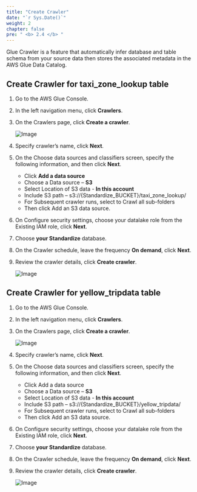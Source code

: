 ```yaml
---
title: "Create Crawler"
date: "`r Sys.Date()`"
weight: 2
chapter: false
pre: " <b> 2.4 </b> "
---
```


Glue Crawler is a feature that automatically infer database and table schema from your source data then stores the
associated metadata in the AWS Glue Data Catalog.

## Create Crawler for **taxi_zone_lookup** table

1. Go to the AWS Glue Console.
2. In the left navigation menu, click **Crawlers**.
3. On the Crawlers page, click **Create a crawler**.

   ![Image](/repo_pmt_ws-fcj-004/images/2/4/24-001.png?featherlight=false&width=90pc)

4. Specify crawler’s name, click **Next**.
5. On the Choose data sources and classifiers screen, specify the following information, and then click **Next**.

    * Click **Add a data source**
    * Choose a Data source – **S3**
    * Select Location of S3 data - **In this account**
    * Include S3 path – s3://{Standardize_BUCKET}/taxi_zone_lookup/
    * For Subsequent crawler runs, select to Crawl all sub-folders
    * Then click Add an S3 data source.

6. On Configure security settings, choose your datalake role from the Existing IAM role, click **Next**.
7. Choose  **your Standardize** database.
8. On the Crawler schedule, leave the frequency **On demand**, click **Next**.
9. Review the crawler details, click **Create crawler**.

   ![Image](/repo_pmt_ws-fcj-004/images/2/4/24-002.png?featherlight=false&width=90pc)

## Create Crawler for **yellow_tripdata** table

1. Go to the AWS Glue Console.
2. In the left navigation menu, click **Crawlers**.
3. On the Crawlers page, click **Create a crawler**.

   ![Image](/repo_pmt_ws-fcj-004/images/2/4/24-001.png?featherlight=false&width=90pc)

4. Specify crawler’s name, click **Next**.
5. On the Choose data sources and classifiers screen, specify the following information, and then click **Next**.

    * Click Add a data source
    * Choose a Data source – **S3**
    * Select Location of S3 data - **In this account**
    * Include S3 path – s3://{Standardize_BUCKET}/yellow_tripdata/
    * For Subsequent crawler runs, select to Crawl all sub-folders
    * Then click Add an S3 data source.

6. On Configure security settings, choose your datalake role from the Existing IAM role, click **Next**.
7. Choose  **your Standardize** database.
8. On the Crawler schedule, leave the frequency **On demand**, click **Next**.
9. Review the crawler details, click **Create crawler**.

   ![Image](/repo_pmt_ws-fcj-004/images/2/4/24-003.png?featherlight=false&width=90pc)
